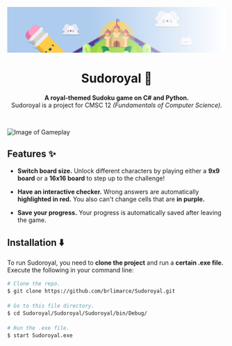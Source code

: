 <!-- Start of Banner -->
![Image of Banner](readme/banner.png)
<!-- End of Banner -->

<!-- Start of Heading -->
<div align="center">
    <h1><b>Sudoroyal 👑</b></h1>
    <p><b>A royal-themed Sudoku game on C# and Python.</b><br>Sudoroyal is a project for CMSC 12 <i>(Fundamentals of Computer Science).</i></p>
</div> <br>

![Image of Gameplay](readme/gameplay.gif) <br>
<!-- End of Heading -->

<!-- Start of Features -->
## **Features ✨**
- **Switch board size.** Unlock different characters by playing either a **9x9 board** or a **16x16 board** to step up to the challenge!

- **Have an interactive checker.** Wrong answers are automatically **highlighted in red.** You also can't change cells that are **in purple.**

- **Save your progress.** Your progress is automatically saved after leaving the game.
<!-- End of Features -->

<!-- Start of Installation -->
## **Installation ⬇️**
To run Sudoroyal, you need to **clone the project** and run a **certain .exe file.** Execute the following in your command line:
```bash
# Clone the repo.
$ git clone https://github.com/brlimarce/Sudoroyal.git

# Go to this file directory.
$ cd Sudoroyal/Sudoroyal/Sudoroyal/bin/Debug/

# Run the .exe file.
$ start Sudoroyal.exe
```
<!-- End of Installation -->